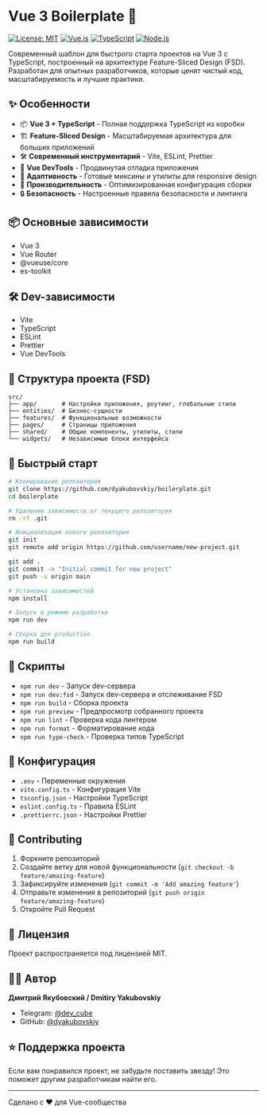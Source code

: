 # Vue 3 Boilerplate 🚀

[![License: MIT](https://img.shields.io/badge/License-MIT-yellow.svg)](https://opensource.org/licenses/MIT)
[![Vue.js](https://img.shields.io/badge/Vue.js-3.x-green.svg)](https://vuejs.org/)
[![TypeScript](https://img.shields.io/badge/TypeScript-5.x-blue.svg)](https://www.typescriptlang.org/)
[![Node.js](https://img.shields.io/badge/Node.js-22.12.0-brightgreen.svg)](https://nodejs.org/)

Современный шаблон для быстрого старта проектов на Vue 3 с TypeScript, построенный на архитектуре Feature-Sliced Design (FSD). Разработан для опытных разработчиков, которые ценят чистый код, масштабируемость и лучшие практики.

## ✨ Особенности

- 📦 **Vue 3 + TypeScript** - Полная поддержка TypeScript из коробки
- 🏗️ **Feature-Sliced Design** - Масштабируемая архитектура для больших приложений
- 🛠️ **Современный инструментарий** - Vite, ESLint, Prettier
- 🔧 **Vue DevTools** - Продвинутая отладка приложения
- 📱 **Адаптивность** - Готовые миксины и утилиты для responsive design
- 🚀 **Производительность** - Оптимизированная конфигурация сборки
- 🔒 **Безопасность** - Настроенные правила безопасности и линтинга

## 📦 Основные зависимости

- Vue 3
- Vue Router
- @vueuse/core
- es-toolkit

## 🛠️ Dev-зависимости

- Vite
- TypeScript
- ESLint
- Prettier
- Vue DevTools

## 📂 Структура проекта (FSD)

```
src/
├── app/       # Настройки приложения, роутинг, глобальные стили
├── entities/  # Бизнес-сущности
├── features/  # Функциональные возможности
├── pages/     # Страницы приложения
├── shared/    # Общие компоненты, утилиты, стили
└── widgets/   # Независимые блоки интерфейса
```

## 🚀 Быстрый старт

```bash
# Клонирование репозитория
git clone https://github.com/dyakubovskiy/boilerplate.git
cd boilerplate

# Удаление зависимости от текущего репозитория
rm -rf .git

# Инициализация нового репозитория
git init
git remote add origin https://github.com/username/new-project.git

git add .
git commit -m "Initial commit for new project"
git push -u origin main

# Установка зависимостей
npm install

# Запуск в режиме разработки
npm run dev

# Сборка для production
npm run build
```

## 📝 Скрипты

- `npm run dev` - Запуск dev-сервера
- `npm run dev:fsd` - Запуск dev-сервера и отслеживание FSD
- `npm run build` - Сборка проекта
- `npm run preview` - Предпросмотр собранного проекта
- `npm run lint` - Проверка кода линтером
- `npm run format` - Форматирование кода
- `npm run type-check` - Проверка типов TypeScript

## 🔧 Конфигурация

- `.env` - Переменные окружения
- `vite.config.ts` - Конфигурация Vite
- `tsconfig.json` - Настройки TypeScript
- `eslint.config.ts` - Правила ESLint
- `.prettierrc.json` - Настройки Prettier

## 🤝 Contributing

1. Форкните репозиторий
2. Создайте ветку для новой функциональности (`git checkout -b feature/amazing-feature`)
3. Зафиксируйте изменения (`git commit -m 'Add amazing feature'`)
4. Отправьте изменения в репозиторий (`git push origin feature/amazing-feature`)
5. Откройте Pull Request

## 📄 Лицензия

Проект распространяется под лицензией MIT.

## 👨‍💻 Автор

**Дмитрий Якубовский / Dmitiry Yakubovskiy**

- Telegram: [@dev_cube](https://t.me/dev_cube)
- GitHub: [@dyakubovskiy](https://github.com/dyakubovskiy)

## ⭐️ Поддержка проекта

Если вам понравился проект, не забудьте поставить звезду! Это поможет другим разработчикам найти его.

---

Сделано с ❤️ для Vue-сообщества
